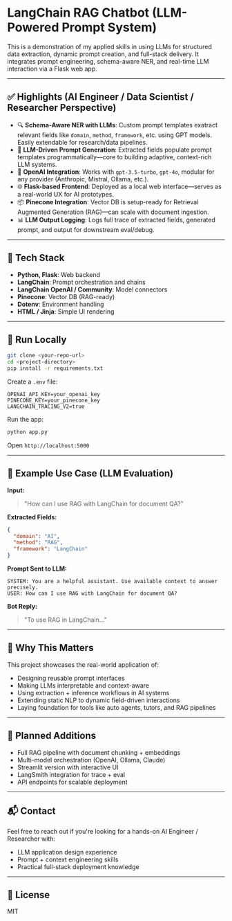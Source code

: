 # LangChain RAG Chatbot (LLM-Powered Prompt System)

This is a demonstration of my applied skills in using LLMs for structured data extraction, dynamic prompt creation, and full-stack delivery. It integrates prompt engineering, schema-aware NER, and real-time LLM interaction via a Flask web app.

---

## ✅ Highlights (AI Engineer / Data Scientist / Researcher Perspective)

* 🔍 **Schema-Aware NER with LLMs**: Custom prompt templates exatract relevant fields like `domain`, `method`, `framework`, etc. using GPT models. Easily extendable for research/data pipelines.
* 🧠 **LLM-Driven Prompt Generation**: Extracted fields populate prompt templates programmatically—core to building adaptive, context-rich LLM systems.
* 🤖 **OpenAI Integration**: Works with `gpt-3.5-turbo`, `gpt-4o`, modular for any provider (Anthropic, Mistral, Ollama, etc.).
* 🌐 **Flask-based Frontend**: Deployed as a local web interface—serves as a real-world UX for AI prototypes.
* 📦 **Pinecone Integration**: Vector DB is setup-ready for Retrieval Augmented Generation (RAG)—can scale with document ingestion.
* 📊 **LLM Output Logging**: Logs full trace of extracted fields, generated prompt, and output for downstream eval/debug.

---

## 🧠 Tech Stack

* **Python, Flask**: Web backend
* **LangChain**: Prompt orchestration and chains
* **LangChain OpenAI / Community**: Model connectors
* **Pinecone**: Vector DB (RAG-ready)
* **Dotenv**: Environment handling
* **HTML / Jinja**: Simple UI rendering

---

## 🚀 Run Locally

```bash
git clone <your-repo-url>
cd <project-directory>
pip install -r requirements.txt
```

Create a `.env` file:

```env
OPENAI_API_KEY=your_openai_key
PINECONE_KEY=your_pinecone_key
LANGCHAIN_TRACING_V2=true
```

Run the app:

```bash
python app.py
```

Open `http://localhost:5000`

---

## 🔬 Example Use Case (LLM Evaluation)

**Input:**

> "How can I use RAG with LangChain for document QA?"

**Extracted Fields:**

```json
{
  "domain": "AI",
  "method": "RAG",
  "framework": "LangChain"
}
```

**Prompt Sent to LLM:**

```
SYSTEM: You are a helpful assistant. Use available context to answer precisely.
USER: How can I use RAG with LangChain for document QA?
```

**Bot Reply:**

> "To use RAG in LangChain..."

---

## 💼 Why This Matters

This project showcases the real-world application of:

* Designing reusable prompt interfaces
* Making LLMs interpretable and context-aware
* Using extraction + inference workflows in AI systems
* Extending static NLP to dynamic field-driven interactions
* Laying foundation for tools like auto agents, tutors, and RAG pipelines

---

## 🧱 Planned Additions

* Full RAG pipeline with document chunking + embeddings
* Multi-model orchestration (OpenAI, Ollama, Claude)
* Streamlit version with interactive UI
* LangSmith integration for trace + eval
* API endpoints for scalable deployment

---

## 📬 Contact

Feel free to reach out if you're looking for a hands-on AI Engineer / Researcher with:

* LLM application design experience
* Prompt + context engineering skills
* Practical full-stack deployment knowledge

---

## 📄 License

MIT
